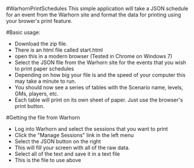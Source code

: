 #WarhornPrintSchedules
This simple application will take a JSON schedule for an event from the Warhorn site and format the data for printing using your brower's print feature.

#Basic usage:

* Download the zip file.
* There is an html file called start.html
* open this in a modern browser (Tested in Chrome on Windows 7)
* Select the JSON file from the Warhorn site for the events that you wish to print paper schedules
* Depending on how big your file is and the speed of your computer this may take a minute to run.
* You should now see a series of tables with the Scenario name, levels, GMs, players, etc.
* Each table will print on its own sheet of paper.  Just use the browser's print button.

#Getting the file from Warhorn
* Log into Warhorn and select the sessions that you want to print
* Click the "Manage Sessions" link in the left menu
* Select the JSON button on the right
* This will fill your screen with all of the raw data.  
* Select all of the text and save it in a text file
* This is the file to use above